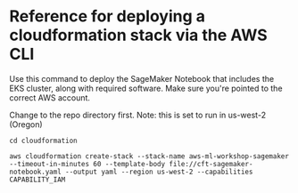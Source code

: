 # Reference for deploying a cloudformation stack via the AWS CLI

Use this command to deploy the SageMaker Notebook that includes the EKS cluster, along with required software. Make sure you're pointed to the correct AWS account.

Change to the repo directory first. Note: this is set to run in us-west-2 (Oregon)

```
cd cloudformation

aws cloudformation create-stack --stack-name aws-ml-workshop-sagemaker --timeout-in-minutes 60 --template-body file://cft-sagemaker-notebook.yaml --output yaml --region us-west-2 --capabilities CAPABILITY_IAM

```
